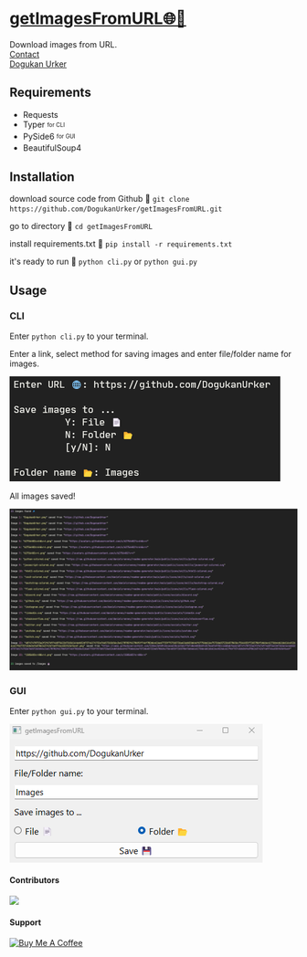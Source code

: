# [getImagesFromURL🌐💾](https://dogukanurker.com/getimagesfromurl)

Download images from URL.
<br/>
[Contact](mailto:dogukanurker@icloud.com)<br/>
[Dogukan Urker](https://dogukanurker.com)

## Requirements

- Requests
- Typer <sub><sup>for CLI</sup></sub>
- PySide6 <sub><sup>for GUI</sup></sub>
- BeautifulSoup4

## Installation

download source code from Github 💾
`git clone https://github.com/DogukanUrker/getImagesFromURL.git`

go to directory 📁
`cd getImagesFromURL`

install requirements.txt 🔽
`pip install -r requirements.txt`

it's ready to run 🎉
`python cli.py` or `python gui.py`

## Usage

### CLI

Enter `python cli.py` to your terminal.

Enter a link, select method for saving images and enter file/folder name for images.

![CLI](/appImages/cli.png)

All images saved!

![CLI](/appImages/cli2.png)

### GUI

Enter `python gui.py` to your terminal.

![GUI](/appImages/gui.png)

#### Contributors

<a href="https://github.com/dogukanurker/getimagesfromurl/graphs/contributors">
  <img src="https://contrib.rocks/image?repo=dogukanurker/getimagesfromurl" />
</a>

#### Support

<a href="https://www.buymeacoffee.com/dogukanurker" target="_blank"><img src="https://cdn.buymeacoffee.com/buttons/v2/arial-red.png" alt="Buy Me A Coffee" style="height: 60px !important;width: 217px !important;" ></a>

